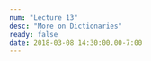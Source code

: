 ```yaml
---
num: "Lecture 13"
desc: "More on Dictionaries"
ready: false
date: 2018-03-08 14:30:00.00-7:00
---
```

